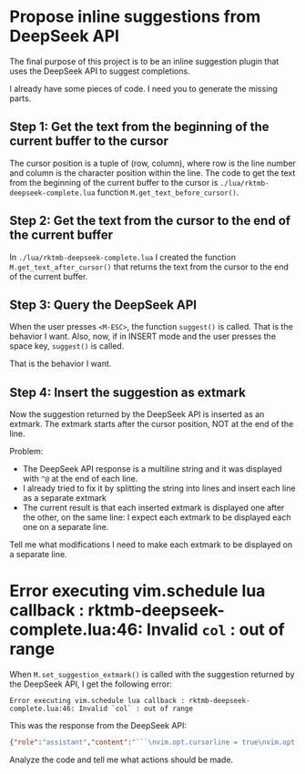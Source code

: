 # Propose inline suggestions from DeepSeek API

The final purpose of this project is to be an inline suggestion plugin that uses the DeepSeek API to suggest completions.

I already have some pieces of code.
I need you to generate the missing parts.

## Step 1: Get the text from the beginning of the current buffer to the cursor

The cursor position is a tuple of (row, column), where row is the line number and column is the character position within the line.
The code to get the text from the beginning of the current buffer to the cursor is `./lua/rktmb-deepseek-complete.lua` function `M.get_text_before_cursor()`.

## Step 2: Get the text from the cursor to the end of the current buffer

In `./lua/rktmb-deepseek-complete.lua` I created the function `M.get_text_after_cursor()` 
that returns the text from the cursor to the end of the current buffer.

## Step 3: Query the DeepSeek API

When the user presses `<M-ESC>`, the function `suggest()` is called. That is the behavior I want.
Also, now, if in INSERT mode and the user presses the space key, `suggest()` is called.

That is the behavior I want.

## Step 4: Insert the suggestion as extmark

Now the suggestion returned by the DeepSeek API is inserted as an extmark.
The extmark starts after the cursor position, NOT at the end of the line.

Problem: 
- The DeepSeek API response is a multiline string and it was displayed with `^@` at the end of each line.
- I already tried to fix it by splitting the string into lines and insert each line as a separate extmark
- The current result is that each inserted extmark is displayed one after the other, on the same line: I expect each extmark to be displayed each one on a separate line.

Tell me what modifications I need to make each extmark to be displayed on a separate line.

# Error executing vim.schedule lua callback : rktmb-deepseek-complete.lua:46: Invalid `col` : out of range

When `M.set_suggestion_extmark()` is called with the suggestion returned by the DeepSeek API, I get the following error:

```
Error executing vim.schedule lua callback : rktmb-deepseek-complete.lua:46: Invalid `col` : out of range
```

This was the response from the DeepSeek API:

```json
{"role":"assistant","content":"```\nvim.opt.cursorline = true\nvim.opt.cursorcolumn = true\n```"}
```

Analyze the code and tell me what actions should be made.
